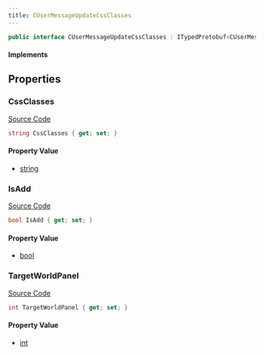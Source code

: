 ```yaml
---
title: CUserMessageUpdateCssClasses
---
```


```csharp
public interface CUserMessageUpdateCssClasses : ITypedProtobuf<CUserMessageUpdateCssClasses>, INativeHandle, INetMessage<CUserMessageUpdateCssClasses>, IDisposable
```

#### Implements

## Properties

### CssClasses

[Source Code](https://github.com/swiftly-solution/swiftlys2/blob/beta/managed/src/SwiftlyS2.Generated/Protobufs/Interfaces/CUserMessageUpdateCssClasses.cs#L21)

```csharp
string CssClasses { get; set; }
```

#### Property Value

- [string](https://learn.microsoft.com/dotnet/api/system.string)

### IsAdd

[Source Code](https://github.com/swiftly-solution/swiftlys2/blob/beta/managed/src/SwiftlyS2.Generated/Protobufs/Interfaces/CUserMessageUpdateCssClasses.cs#L24)

```csharp
bool IsAdd { get; set; }
```

#### Property Value

- [bool](https://learn.microsoft.com/dotnet/api/system.boolean)

### TargetWorldPanel

[Source Code](https://github.com/swiftly-solution/swiftlys2/blob/beta/managed/src/SwiftlyS2.Generated/Protobufs/Interfaces/CUserMessageUpdateCssClasses.cs#L18)

```csharp
int TargetWorldPanel { get; set; }
```

#### Property Value

- [int](https://learn.microsoft.com/dotnet/api/system.int32)

